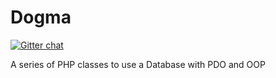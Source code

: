 Dogma
===========
[![Gitter chat](https://badges.gitter.im/AvalZ/DBFramework.png)](https://gitter.im/AvalZ/DBFramework)

A series of PHP classes to use a Database with PDO and OOP
